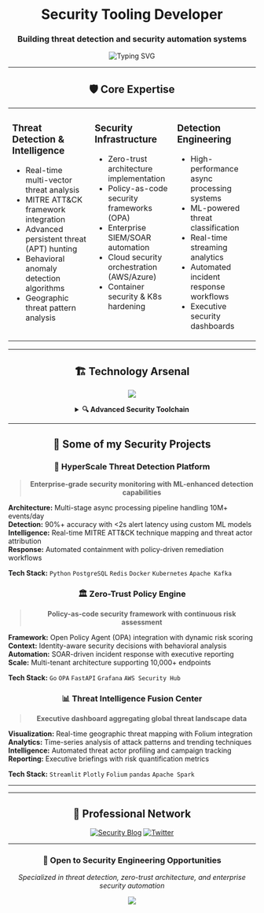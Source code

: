 
<div align="center">

# Security Tooling Developer
### Building threat detection and security automation systems

<p align="center">
  <img src="https://readme-typing-svg.herokuapp.com?font=JetBrains+Mono&weight=600&size=22&duration=3000&pause=1000&color=00FF41&center=true&vCenter=true&width=600&lines=Threat+Detection+Systems;Security+Automation;MITRE+ATT%26CK+Integration" alt="Typing SVG" />
</p>

---

## 🛡️ **Core Expertise**

<table>
<tr>
<td valign="top" width="33%">

### **Threat Detection & Intelligence**
- Real-time multi-vector threat analysis
- MITRE ATT&CK framework integration
- Advanced persistent threat (APT) hunting
- Behavioral anomaly detection algorithms
- Geographic threat pattern analysis

</td>
<td valign="top" width="33%">

### **Security Infrastructure**
- Zero-trust architecture implementation
- Policy-as-code security frameworks (OPA)
- Enterprise SIEM/SOAR automation
- Cloud security orchestration (AWS/Azure)
- Container security & K8s hardening

</td>
<td valign="top" width="33%">

### **Detection Engineering**
- High-performance async processing systems
- ML-powered threat classification
- Real-time streaming analytics
- Automated incident response workflows
- Executive security dashboards

</td>
</tr>
</table>

---

## 🏗️ **Technology Arsenal**

<p align="center">
  <img src="https://skillicons.dev/icons?i=python,go,postgres,redis,docker,kubernetes,aws,linux,git,bash,fastapi,grafana" />
</p>

<details>
<summary><b>🔍 Advanced Security Toolchain</b></summary>

**Languages & Frameworks:**
```
Python (asyncio, pandas, scapy)  •  Go (high-performance scanners)  •  SQL (complex analytics)
FastAPI (enterprise APIs)  •  Streamlit (executive dashboards)  •  GraphQL (threat intelligence)
```

**Infrastructure & Data:**
```
PostgreSQL (JSONB threat intel)  •  Redis (real-time caching)  •  ClickHouse (analytics)
Apache Kafka (streaming)  •  Docker/K8s (containerization)  •  Terraform (IaC)
```

**Security Specialization:**
```
MITRE ATT&CK  •  STIX/TAXII  •  Sigma Rules  •  Suricata/Snort  •  Zeek/Bro
YARA Rules  •  OpenIOC  •  SIEM Integration  •  Zero-Trust Architecture
```

</details>

---

## 🎯 **Some of my Security Projects**

### 🚨 **HyperScale Threat Detection Platform**
> **Enterprise-grade security monitoring with ML-enhanced detection capabilities**

<div align="left">

**Architecture:** Multi-stage async processing pipeline handling 10M+ events/day  
**Detection:** 90%+ accuracy with <2s alert latency using custom ML models  
**Intelligence:** Real-time MITRE ATT&CK technique mapping and threat actor attribution  
**Response:** Automated containment with policy-driven remediation workflows  

**Tech Stack:** `Python` `PostgreSQL` `Redis` `Docker` `Kubernetes` `Apache Kafka`

</div>

### 🏛️ **Zero-Trust Policy Engine**
> **Policy-as-code security framework with continuous risk assessment**

<div align="left">

**Framework:** Open Policy Agent (OPA) integration with dynamic risk scoring  
**Context:** Identity-aware security decisions with behavioral analysis  
**Automation:** SOAR-driven incident response with executive reporting  
**Scale:** Multi-tenant architecture supporting 10,000+ endpoints  

**Tech Stack:** `Go` `OPA` `FastAPI` `Grafana` `AWS Security Hub`

</div>

### 📊 **Threat Intelligence Fusion Center**
> **Executive dashboard aggregating global threat landscape data**

<div align="left">

**Visualization:** Real-time geographic threat mapping with Folium integration  
**Analytics:** Time-series analysis of attack patterns and trending techniques  
**Intelligence:** Automated threat actor profiling and campaign tracking  
**Reporting:** Executive briefings with risk quantification metrics  

**Tech Stack:** `Streamlit` `Plotly` `Folium` `pandas` `Apache Spark`

</div>

---


---

## 🤝 **Professional Network**

<div align="center">

[![Security Blog](https://img.shields.io/badge/Blog-Threat%20Intelligence%20Research-FF6B35?style=for-the-badge&logo=hashnode&logoColor=white)](https://ShaidOpsec)
[![Twitter](https://img.shields.io/badge/Twitter-@SecurityResearch-1DA1F2?style=for-the-badge&logo=twitter&logoColor=white)](https://twitter.com/anonSecShaid)

</div>

---

<div align="center">

### 💼 **Open to Security Engineering Opportunities**
*Specialized in threat detection, zero-trust architecture, and enterprise security automation*

<img src="https://komarev.com/ghpvc/?username=ShaidT1&color=00FF41&style=for-the-badge&label=PROFILE+VIEWS" />

</div>

</div>
